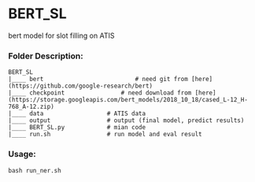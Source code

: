 # BERT_SL
bert model for slot filling on ATIS

### Folder Description:
```
BERT_SL
|____ bert                          # need git from [here](https://github.com/google-research/bert)
|____ checkpoint	            # need download from [here](https://storage.googleapis.com/bert_models/2018_10_18/cased_L-12_H-768_A-12.zip)
|____ data		            # ATIS data
|____ output			    # output (final model, predict results)
|____ BERT_SL.py		    # mian code
|____ run.sh    		    # run model and eval result

```

### Usage:
```
bash run_ner.sh
```
